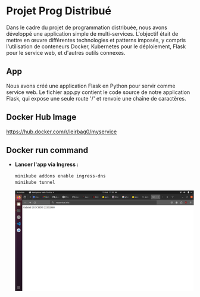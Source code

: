 # Projet Prog Distribué

Dans le cadre du projet de programmation distribuée, nous avons développé une application simple de multi-services. L'objectif était de mettre en œuvre différentes technologies et patterns imposés, y compris l'utilisation de conteneurs Docker, Kubernetes pour le déploiement, Flask pour le service web, et d'autres outils connexes.

## App

Nous avons créé une application Flask en Python pour servir comme service web. Le fichier app.py contient le code source de notre application Flask, qui expose une seule route '/' et renvoie une chaîne de caractères.

## Docker Hub Image

https://hub.docker.com/r/leirbag0/myservice

## Docker run command

- **Lancer l'app via Ingress :**
    ```bash
    minikube addons enable ingress-dns
    minikube tunnel
    ```
  ![ingress](https://github.com/Leirbagg/prog_distrib/blob/main/capture_decran/ingress.png)



